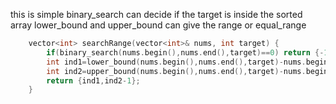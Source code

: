 this is simple
binary_search can decide if the target is inside the sorted array
lower_bound and upper_bound can give the range
or equal_range

```cpp
    vector<int> searchRange(vector<int>& nums, int target) {
        if(binary_search(nums.begin(),nums.end(),target)==0) return {-1,-1};
        int ind1=lower_bound(nums.begin(),nums.end(),target)-nums.begin();
        int ind2=upper_bound(nums.begin(),nums.end(),target)-nums.begin();
        return {ind1,ind2-1};
    }
```    
